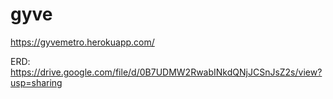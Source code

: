 # gyve

https://gyvemetro.herokuapp.com/

ERD:
https://drive.google.com/file/d/0B7UDMW2RwabINkdQNjJCSnJsZ2s/view?usp=sharing

